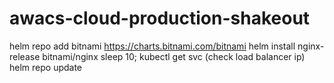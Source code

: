 # awacs-cloud-production-shakeout



helm repo add bitnami https://charts.bitnami.com/bitnami
helm install nginx-release bitnami/nginx
sleep 10; kubectl get svc (check load balancer ip)
helm repo update
